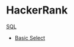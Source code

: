 # HackerRank

[SQL](https://github.com/imgeekabhi/Hackerrank-Solutions-/tree/master/SQL)

 - [Basic Select](https://github.com/imgeekabhi/Hackerrank-Solutions-/tree/master/SQL/Basic%20Select)